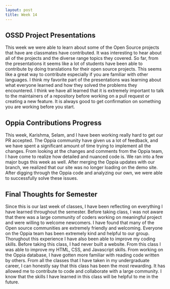 ```yaml
---
layout: post
title: Week 14
---
```


OSSD Project Presentations
--------------------------
This week we were able to learn about some of the Open Source projects that have are classmates have contributed. It was interesting to hear about all of the projects and the diverse range topics they covered. So far, from the presentations it seems like a lot of students have been able to contribute by doing translations for their open source projects. This seems like a great way to contribute especially if you are familiar with other languages. I think my favorite part of the presentations was learning about what everyone learned and how they solved the problems they encountered. I think we have all learned that it is extremely important to talk to the maintainers of a repository before working on a pull request or creating a new feature. It is always good to get confirmation on something you are working before you start. 

Oppia Contributions Progress
-----------------------------
This week, Karishma, Selam, and I have been working really hard to get our PR accepted. The Oppia community have given us a lot of feedback, and we have spent a significant amount of time trying to implement all the changes. From looking at the changes and comments from the Oppia team, I have come to realize how detailed and nuanced code is. We ran into a few major bugs this week as well. After merging the Oppia updates with our branch, we realized that our site was no longer loading on the demo site. After digging through the Oppia code and analyzing our own, we were able to successfully solve these issues. 

Final Thoughts for Semester
----------------------------
Since this is our last week of classes, I have been reflecting on everything I have learned throughout the semester. Before taking class, I was not aware that there was a large community of coders working on meaningful project and were willing to welcome newcomers. I have found that many of the Open source communities are extremely friendly and welcoming. Everyone on the Oppia team has been extremely kind and helpful to our group. Thorughout this experience I have also been able to improve my coding skills. Before taking this class, I had never built a website. From this class I was able to improve my HTML, CSS, and Javascript skills. From working on the Oppia database, I have gotten more familiar with reading code written by others. From all the classes that I have taken in my undergraduate career, I can honestly say that this class has been the most rewarding. It has allowed me to contribute to code and collaborate with a large community. I know that the skills I have learned in this class will be helpful to me in the future.
